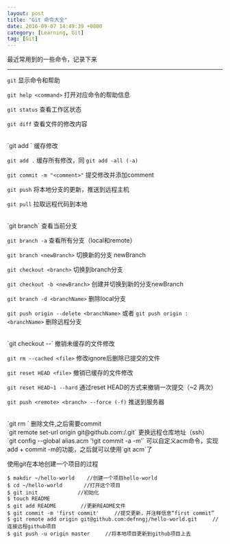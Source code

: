 ```yaml
---
layout: post
title: "Git 命令大全"
date: 2016-09-07 14:49:39 +0800
category: [Learning, Git]
tag: [Git]
---
```


最近常用到的一些命令，记录下来

---

`git` 显示命令和帮助

`git help <command>` 打开对应命令的帮助信息

`git status` 查看工作区状态

`git diff` 查看文件的修改内容

<br />
`git add <file>` 缓存修改

`git add .` 缓存所有修改，同 `git add -all (-a)`

`git commit -m "<comment>"` 提交修改并添加comment

`git push` 将本地分支的更新，推送到远程主机

`git pull` 拉取远程代码到本地

<br />
`git branch` 查看当前分支

`git branch -a` 查看所有分支（local和remote）

`git branch <newBranch>` 切换新的分支 newBranch

`git checkout <branch>` 切换到branch分支

`git checkout -b <newBranch>` 创建并切换到新的分支newBranch

`git branch -d <branchName>` 删除local分支

`git push origin --delete <branchName>` 或者 `git push origin :<branchName>` 删除远程分支

<br />
`git checkout --<file>` 撤销未缓存的文件修改

`git rm --cached <file>` 修改ignore后删除已提交的文件

`git reset HEAD <file>` 撤销已缓存的文件修改

`git reset HEAD~1 --hard` 通过reset HEAD的方式来撤销一次提交（~2 两次）

`git push <remote> <branch> --force (-f)` 推送到服务器

<br />
`git rm <file>` 删除文件,之后需要commit

<br />
`git remote set-url origin git@github.com:<Username>/<Project>.git` 更换远程仓库地址（ssh）

<br />
`git config --global alias.acm '!git commit -a -m'` 可以自定义acm命令，实现add + commit -m的功能，之后就可以使用`git acm`了

使用git在本地创建一个项目的过程

```
$ makdir ~/hello-world    //创建一个项目hello-world
$ cd ~/hello-world       //打开这个项目
$ git init             //初始化
$ touch README
$ git add README        //更新README文件
$ git commit -m 'first commit'     //提交更新，并注释信息“first commit”
$ git remote add origin git@github.com:defnngj/hello-world.git     //连接远程github项目
$ git push -u origin master     //将本地项目更新到github项目上去
```